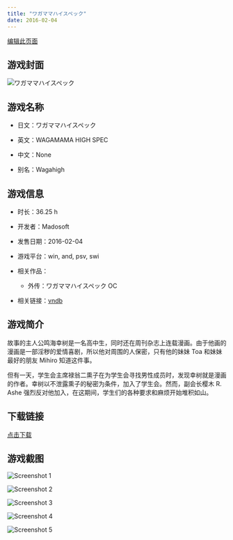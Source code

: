 ```yaml
---
title: "ワガママハイスペック"
date: 2016-02-04
---
```

[编辑此页面](https://github.com/ACG-3/ADV3-source/blob/main/source/_posts/%E3%83%AF%E3%82%AC%E3%83%9E%E3%83%9E%E3%83%8F%E3%82%A4%E3%82%B9%E3%83%9A%E3%83%83%E3%82%AF.md)

## 游戏封面

![ワガママハイスペック](https%3A//pan.timero.xyz/onedrive/img_lib_001/%E3%83%AF%E3%82%AC%E3%83%9E%E3%83%9E%E3%83%8F%E3%82%A4%E3%82%B9%E3%83%9A%E3%83%83%E3%82%AF_cover.avif)


## 游戏名称

- 日文：ワガママハイスペック
- 英文：WAGAMAMA HIGH SPEC
- 中文：None

- 别名：Wagahigh


## 游戏信息

- 时长：36.25 h
- 开发者：Madosoft
- 发售日期：2016-02-04
- 游戏平台：win, and, psv, swi
- 相关作品：
   - 外传：ワガママハイスペック OC

- 相关链接：[vndb](https://vndb.org/v17823)


## 游戏简介

故事的主人公鸣海幸树是一名高中生，同时还在周刊杂志上连载漫画。由于他画的漫画是一部淫秽的爱情喜剧，所以他对周围的人保密，只有他的妹妹 Toa 和妹妹最好的朋友 Mihiro 知道这件事。

但有一天，学生会主席禄翁二熏子在为学生会寻找男性成员时，发现幸树就是漫画的作者。幸树以不泄露熏子的秘密为条件，加入了学生会。然而，副会长樱木 R. Ashe 强烈反对他加入，在这期间，学生们的各种要求和麻烦开始堆积如山。




## 下载链接

[点击下载](https://pan.timero.xyz/onedrive/adv_lib_001/%E3%83%AF%E3%82%AC%E3%83%9E%E3%83%9E%E3%83%8F%E3%82%A4%E3%82%B9%E3%83%9A%E3%83%83%E3%82%AF)


## 游戏截图


![Screenshot 1](https%3A//pan.timero.xyz/onedrive/img_lib_001/%E3%83%AF%E3%82%AC%E3%83%9E%E3%83%9E%E3%83%8F%E3%82%A4%E3%82%B9%E3%83%9A%E3%83%83%E3%82%AF_Screenshot_1.avif)

![Screenshot 2](https%3A//pan.timero.xyz/onedrive/img_lib_001/%E3%83%AF%E3%82%AC%E3%83%9E%E3%83%9E%E3%83%8F%E3%82%A4%E3%82%B9%E3%83%9A%E3%83%83%E3%82%AF_Screenshot_2.avif)

![Screenshot 3](https%3A//pan.timero.xyz/onedrive/img_lib_001/%E3%83%AF%E3%82%AC%E3%83%9E%E3%83%9E%E3%83%8F%E3%82%A4%E3%82%B9%E3%83%9A%E3%83%83%E3%82%AF_Screenshot_3.avif)

![Screenshot 4](https%3A//pan.timero.xyz/onedrive/img_lib_001/%E3%83%AF%E3%82%AC%E3%83%9E%E3%83%9E%E3%83%8F%E3%82%A4%E3%82%B9%E3%83%9A%E3%83%83%E3%82%AF_Screenshot_4.avif)

![Screenshot 5](https%3A//pan.timero.xyz/onedrive/img_lib_001/%E3%83%AF%E3%82%AC%E3%83%9E%E3%83%9E%E3%83%8F%E3%82%A4%E3%82%B9%E3%83%9A%E3%83%83%E3%82%AF_Screenshot_5.avif)

